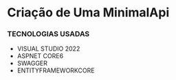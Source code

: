 # Criação de Uma MinimalApi

### TECNOLOGIAS USADAS

* VISUAL STUDIO 2022
* ASPNET CORE6
* SWAGGER
* ENTITYFRAMEWORKCORE


